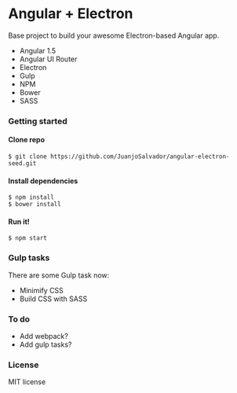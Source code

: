 # Angular + Electron

Base project to build your awesome Electron-based Angular app.

* Angular 1.5
* Angular UI Router
* Electron
* Gulp
* NPM
* Bower
* SASS

### Getting started

#### Clone repo
```
$ git clone https://github.com/JuanjoSalvador/angular-electron-seed.git
```

#### Install dependencies
```
$ npm install
$ bower install
```
#### Run it!
```
$ npm start
```

### Gulp tasks

There are some Gulp task now:

* Minimify CSS
* Build CSS with SASS

### To do

* Add webpack?
* Add gulp tasks?

### License

MIT license
